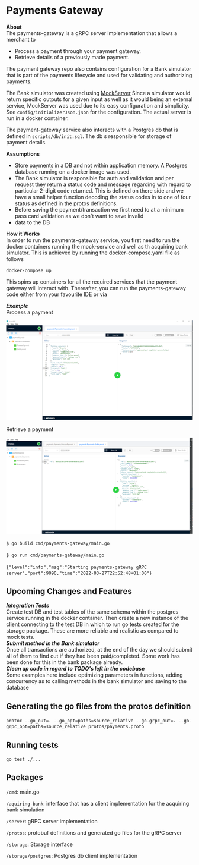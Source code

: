 # Payments Gateway

**About** <br />
The payments-gateway is a gRPC server implementation that allows 
a merchant to 
* Process a payment through your payment gateway.
* Retrieve details of a previously made payment.

The payment gateway repo also contains configuration for a Bank simulator that is part
of the payments lifecycle and used for validating and authorizing payments.

The Bank simulator was created using [MockServer](https://www.mock-server.com/)
Since a simulator would return specific outputs for a given input as well as it would being
an external service, MockServer was used due to its easy configuration and simplicity. 
See `config/initializerJson.json` for the configuration. The actual server is run in a docker container.

The payment-gateway service also interacts with a Postgres db that is defined in
`scripts/db/init.sql`. The db s responsible for storage of payment details. 

**Assumptions** <br />
* Store payments in a DB and not within application memory. A Postgres database running on a docker image was used. 
* The Bank simulator is responsible for auth and validation and per request they return a status code and message regarding
with regard to particular 2-digit code returned. This is defined on there side and we have a small helper function decoding 
the status codes in to one of four status as defined in the protos definitions. 
* Before saving the payment/transaction we first need to at a minimum pass card validation as we don't want to save invalid 
* data to the DB

**How it Works** <br />
In order to run the payments-gateway service, you first need to run the docker containers
running the mock-service and well as th acquiring bank simulator.
This is achieved by running the docker-compose.yaml file as follows

```shell
docker-compose up
```

This spins up containers for all the required services that the payment gateway will interact with.
Thereafter, you can run the payments-gateway code either from your favourite IDE or via


***Example*** <br />
Process a payment

![process a payment](Process_Payments_Success.PNG)

Retrieve a payment

![process a payment](Get_Payments_Success.PNG)



```shell
$ go build cmd/payments-gateway/main.go

$ go run cmd/payments-gateway/main.go

{"level":"info","msg":"Starting payments-gateway gRPC server","port":9090,"time":"2022-03-27T22:52:48+01:00"}

```
## Upcoming Changes and Features
***Integration Tests*** <br />
Create test DB and test tables of the same schema within the postgres service running in the docker container. Then create 
a new instance of the client  connecting to the test DB in which to run go tests created for the storage package. 
These are more reliable and realistic as compared to mock tests.<br />
***Submit method in the Bank simulator*** <br />
Once all transactions are authorized, at the end of the day we should submit all of them to find out if they had been 
paid/completed. Some work has been done for this in  the bank package already.<br />
***Clean up code in regard to TODO's left in the codebase*** <br />
Some examples here include optimizing parameters in functions, adding concurrency as to calling methods in the bank 
simulator and saving to the database

## Generating the go files from the protos definition
```shell
protoc --go_out=. --go_opt=paths=source_relative --go-grpc_out=. --go-grpc_opt=paths=source_relative protos/payments.proto
```

## Running tests
```shell
go test ./...
```

## Packages

`/cmd`: main.go

`/aquiring-bank`: interface that has a client implementation for the acquiring bank simulation

`/server`: gRPC server implementation

`/protos`: protobuf definitions and generated go files for the gRPC server

`/storage`: Storage interface

`/storage/postgres`: Postgres db client implementation
